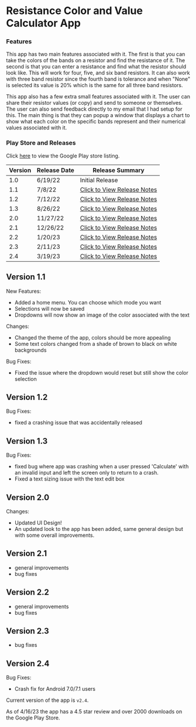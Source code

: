 # Resistance Color and Value Calculator App

### Features

This app has two main features associated with it. 
The first is that you can take the colors of the bands on a resistor and find the resistance of it.
The second is that you can enter a resistance and find what the resistor should look like.
This will work for four, five, and six band resistors. 
It can also work with three band resistor since the fourth band is tolerance and when "None" is selected its value is 20% which is the same for all three band resistors.

This app also has a few extra small features associated with it. The user can share their resistor values (or copy) and send to someone or themselves. The user can also 
send feedback directly to my email that I had setup for this. The main thing is that they can popup a window that displays a chart to show what each color on the 
specific bands represent and their numerical values associated with it.

### Play Store and Releases

Click [here](https://play.google.com/store/apps/details?id=com.brandoncano.resistancecalculator) to view the Google Play store listing.

| Version | Release Date | Release Summary |
| ------- | ------------ | --------------- |
| 1.0     | 6/19/22      | Initial Release |
| 1.1     | 7/8/22       | [Click to View Release Notes](#version-11) |
| 1.2     | 7/12/22      | [Click to View Release Notes](#version-12) |
| 1.3     | 8/26/22      | [Click to View Release Notes](#version-13) |
| 2.0     | 11/27/22     | [Click to View Release Notes](#version-20) |
| 2.1     | 12/26/22     | [Click to View Release Notes](#version-21) |
| 2.2     | 1/20/23      | [Click to View Release Notes](#version-22) |
| 2.3     | 2/11/23      | [Click to View Release Notes](#version-23) |
| 2.4     | 3/19/23      | [Click to View Release Notes](#version-24) |

## Version 1.1

New Features:
 - Added a home menu. You can choose which mode you want
 - Selections will now be saved
 - Dropdowns will now show an image of the color associated with the text

Changes:
 - Changed the theme of the app, colors should be more appealing
 - Some text colors changed from a shade of brown to black on white backgrounds

Bug Fixes:
 - Fixed the issue where the dropdown would reset but still show the color selection

## Version 1.2

Bug Fixes:
 - fixed a crashing issue that was accidentally released

## Version 1.3

Bug Fixes:
 - fixed bug where app was crashing when a user pressed 'Calculate' with an invalid input and left the screen only to return to a crash.
 - Fixed a text sizing issue with the text edit box
 
## Version 2.0

Changes:
 - Updated UI Design!
 - An updated look to the app has been added, same general design but with some overall improvements.

## Version 2.1

 - general improvements
 - bug fixes

## Version 2.2

 - general improvements
 - bug fixes
 
## Version 2.3

 - bug fixes
 
## Version 2.4

Bug Fixes:
 - Crash fix for Android 7.0/7.1 users 

Current version of the app is `v2.4`.

As of 4/16/23 the app has a 4.5 star review and over 2000 downloads on the Google Play Store.
